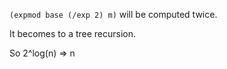 `(expmod base (/exp 2) m)` will be computed twice.

It becomes to a tree recursion.

So 2^log(n) => n

